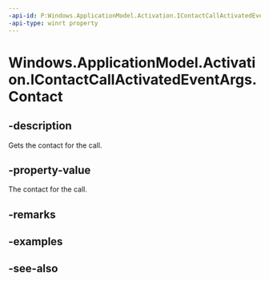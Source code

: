 ----api-id: P:Windows.ApplicationModel.Activation.IContactCallActivatedEventArgs.Contact
-api-type: winrt property
---<!-- Property syntaxpublic Windows.ApplicationModel.Contacts.Contact Contact { get; }--># Windows.ApplicationModel.Activation.IContactCallActivatedEventArgs.Contact## -descriptionGets the contact for the call.## -property-valueThe contact for the call.## -remarks## -examples## -see-also